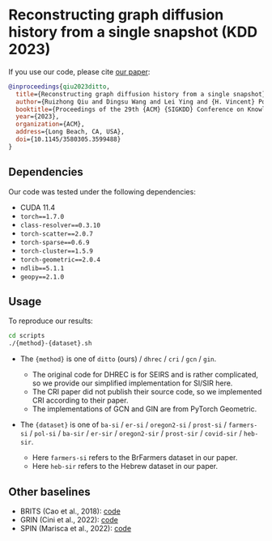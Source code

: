 # Reconstructing graph diffusion history from a single snapshot (KDD 2023)

If you use our code, please cite [our paper](https://doi.org/10.1145/3580305.3599488):

```bibtex
@inproceedings{qiu2023ditto,
  title={Reconstructing graph diffusion history from a single snapshot},
  author={Ruizhong Qiu and Dingsu Wang and Lei Ying and {H. Vincent} Poor and Yifang Zhang and Hanghang Tong},
  booktitle={Proceedings of the 29th {ACM} {SIGKDD} Conference on Knowledge Discovery and Data Mining},
  year={2023},
  organization={ACM},
  address={Long Beach, CA, USA},
  doi={10.1145/3580305.3599488}
}
```

## Dependencies

Our code was tested under the following dependencies:

- CUDA 11.4
- `torch==1.7.0`
- `class-resolver==0.3.10`
- `torch-scatter==2.0.7`
- `torch-sparse==0.6.9`
- `torch-cluster==1.5.9`
- `torch-geometric==2.0.4`
- `ndlib==5.1.1`
- `geopy==2.1.0`

## Usage

To reproduce our results:

```sh
cd scripts
./{method}-{dataset}.sh
```

- The `{method}` is one of `ditto` (ours) / `dhrec` / `cri` / `gcn` / `gin`.
  - The original code for DHREC is for SEIRS and is rather complicated, so we provide our simplified implementation for SI/SIR here.
  - The CRI paper did not publish their source code, so we implemented CRI according to their paper.
  - The implementations of GCN and GIN are from PyTorch Geometric.

- The `{dataset}` is one of `ba-si` / `er-si` / `oregon2-si` / `prost-si` / `farmers-si` / `pol-si` / `ba-sir` / `er-sir` / `oregon2-sir` / `prost-sir` / `covid-sir` / `heb-sir`.
  - Here `farmers-si` refers to the BrFarmers dataset in our paper.
  - Here `heb-sir` refers to the Hebrew dataset in our paper.

## Other baselines

- BRITS \(Cao et al., 2018\): [code](https://github.com/caow13/BRITS)
- GRIN \(Cini et al., 2022\): [code](https://github.com/Graph-Machine-Learning-Group/grin)
- SPIN \(Marisca et al., 2022\): [code](https://github.com/Graph-Machine-Learning-Group/spin)